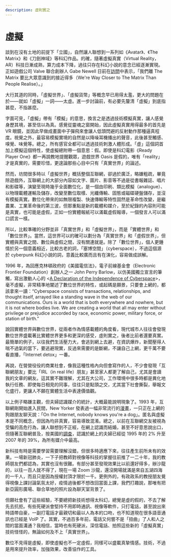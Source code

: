 ```yaml
---
description: 虛則實之
---
```


# 虛擬

談到在沒有土地的前提下「立國」，自然讓人聯想到一系列如《Avatar》、《The Matrix》和《刀劍神域》等科幻作品。的確，隨著虛擬真實（Virtual Reality，AR）科技日漸成熟，算力成本下降，過往只存在科幻小說的意念已經逐漸實現。正如遊戲公司 Valve 聯合創辦人 Gabe Newell 日前在[訪問](https://www.ign.com/articles/gabe-newell-matrix-brain-computer-interface-valve)中表示，「我們離 The Matrix 要比大眾意識到的接近得多（We're Way Closer to The Matrix Than People Realise）。」

大行其道的同時，「虛擬世界」、「虛擬貨幣」等概念早已用得太濫，更大的問題在於——就如「虛擬」一詞——太虛。進一步討論前，有必要先釐清「虛擬」到底指甚麼，不指甚麼。

字面可見，「虛擬」帶有「模擬」的意思，換言之是透過技術模擬真實，讓人感覺身歷其境，甚至信以為真。感覺從靈魂之窗開始，因此虛擬真實用得最多的首先是 VR 眼鏡，並因此早做成畫面中子彈飛來會讓人低頭閃避的反射動作那種逼真程度。視覺之外，最容易模擬實境的自然是以降噪耳機播出的聲音，此後甚至觸感、嗅覺、味覺等。總之，所有感官全都可以透過技術刺激人體形成。「虛」這個詞首加上模擬這個特性，使虛擬總附帶一個意思：假。即使是科幻電影《Ready Player One》都一再說教地提醒觀眾，遊戲世界 Oasis 是假的，唯有「reality」才是真實的，需要珍惜，更遑論那些心目中只有「真實世界」的論述。

然而，坊間很多時以「虛擬世界」概括整個互聯網，卻過於廣泛，略嫌粗疏，畢竟除遊戲外，互聯網上的大部分內容如文字、圖片、影音等不過是從書報雜誌、唱片和影碟等，演變至現時幾乎全面數位化，是一個由印刷、類比模擬（analogue）、以物理載體運輸及儲存，改變至數位取樣、光纖傳輸、固態或磁碟硬盤儲存，並沒有模擬真實。數位化帶來的如無限複製、快速傳輸等特性固然是革命性改變，是繼農業、工業革命後的第三波，但那重點是新的載體和媒介，至於紀錄的內容則可能是真實，也可能是虛假，正如一份實體報紙可以滿載虛假報導，一個發言人可以滿口謊言一樣。

所以，比較準確的分野並非「真實世界」和「虛擬世界」，而是「實體世界」和「數位世界」。當然，這世界可以的確可以劃分為「真實世界」和「虛假世界」，但實體與真實之間、數位與虛假之間，沒有關連就是。除了「數位世界」，個人更鍾情於另一個意義相近，比較古老的詞，「塞博空間」（cyberspace），不過這個源於 cyberpunk 科幻小說的詞，意義比較廣而且有在演化，容易做成誤解。

1996 年，為回應克林頓政府的《美國電信法》，電子前線基金會（Electronic Frontier Foundation）創辦人之一 John Perry Barlow，以仿美國獨立宣言的筆觸，寫出激動人心的 &lt;[A Declaration of the Independence of Cyberspace](https://www.eff.org/cyberspace-independence)&gt;，毫不虛擬，非常精準地闡述了數位世界的特性，或起碼是願景，只要會上網的，都該拿來一讀：“Cyberspace consists of transactions, relationships, and thought itself, arrayed like a standing wave in the web of our communications. Ours is a world that is both everywhere and nowhere, but it is not where bodies live. We are creating a world that all may enter without privilege or prejudice accorded by race, economic power, military force, or station of birth.”

說回實體世界與數位世界，從兩者作為情感載體的角度看，現代城市人往往會發現數位世界盛載著比實體世界更多和更深的感受，虛則實之，後者比前者還要真實。最簡單的例子，以往我們生活壓力大，會逃到網上去避，在資訊爆炸，新聞壓得人喘不過氣的當下，要逃避現實，反過來需要的是斷網，不讓自己上網，更千萬不要看直播，「Internet detox」一番。

再說，在營營役役的商業社會，像我這種性格內向但會寫作的人，不少會發現「互聯網朋友」要比「IRL（in real life）朋友」甚至家人都更了解自己，尤其是會讀我的文章的網友。這其實不難理解，尤其在大公司，工作環境中很多時都是異化地執行任務、即使每日相見的同事，往往只是點頭之交，尤其當下社會撕裂，舉報文化盛行，更讓人不願在實體生活中表達價值觀。

以上例子略嫌主觀，但夫婦認識媒介的統計，大概最能說明現象了。1993 年，互聯網剛開始進入民間，New Yorker 發表過一幅非常流行的[漫畫](https://en.wikipedia.org/wiki/On_the_Internet,_nobody_knows_you%27re_a_dog)，一只正在上網的狗跟朋友聊天說：「On the Internet, nobody knows you're a dog」。匿名與虛擬本是不同概念，但因為均非真實，容易導致混淆。總之，以前在互聯網交友被視為受騙的高危行為，讓人聯想到不正經，在網上認識而結婚，甚至不好意思說出口，但隨著互聯網普及，按美國的[調查](https://www.pnas.org/content/116/36/17753/tab-figures-data)，認識於網上的夫婦已經從 1995 年的 2% 升至 2007 年的 39%，為所有媒介中最高。

新科技有時是需要學習需要理解沒錯，但很多時適應下來，往往產生前所未有的效果。一場新冠肺炎，一下子把教師對視像等科技的掌握往前推了一二十年，我的教師朋友們都認為，其實也沒有很難。有部分甚至發現效果比以前還好得多，辦沙龍的，以往一百人就不得了，現在一場 Zoom 沙龍，還沒開場就滿是來自五湖四海的一千人，而且只是因為授權封頂才限於一千。更例外的，有政政系的教授朋友覺得視像上課討論氣氛太好，疫情過後都不想改回當面上課，我們打趣說，那唯有把新亞圓形廣場、聯合草地的照片設為聊天室背景了。

但願社會有了這些經驗，不要總把新技術想得太科幻，總覺是虛的假的，不去了解先去抗拒。有些死硬派會堅持不用即時通訊、視像等軟件，只打電話，甚至說出來時語帶自豪，一副打電話才最親切和最以人為本的口吻，也不知道現在很多語音通訊也已經是 VoIP 了。其實，不過百多年前，電話又何嘗不是「扭曲」了人和人之間的當面溝通？我相信，當時也有死硬派，深信電話、拍照這些新的「虛擬真實」技術怪怪的，無論如何及不上「真實世界」。

數位不見得是虛擬，即使虛擬也不一定虛假，同樣可以盛載真摯情感。技術，不過是用來提升效率，加強效果，改善協作的工具。



